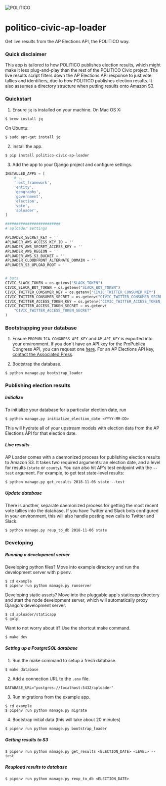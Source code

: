 ![POLITICO](https://rawgithub.com/The-Politico/src/master/images/logo/badge.png)

# politico-civic-ap-loader

Get live results from the AP Elections API, the POLITICO way.

### Quick disclaimer

This app is tailored to how POLITICO publishes election results, which might make it less plug-and-play than the rest of the POLITICO Civic project. The live results script filters down the AP Elections API response to just vote tallies and identifiers, due to how POLITICO publishes election results. It also assumes a directory structure when putting results onto Amazon S3. 

### Quickstart

1. Ensure `jq` is installed on your machine. On Mac OS X:

```
$ brew install jq
```

On Ubuntu:

```
$ sudo apt-get install jq
```

2. Install the app.

  ```
  $ pip install politico-civic-ap-loader
  ```

3. Add the app to your Django project and configure settings.

  ```python
  INSTALLED_APPS = [
      # ...
      'rest_framework',
      'entity',
      'geography',
      'government',
      'election',
      'vote',
      'aploader',
  ]

  #########################
  # aploader settings

  APLOADER_SECRET_KEY = ''
  APLOADER_AWS_ACCESS_KEY_ID = ''
  APLOADER_AWS_SECRET_ACCESS_KEY = ''
  APLOADER_AWS_REGION = ''
  APLOADER_AWS_S3_BUCKET = ''
  APLOADER_CLOUDFRONT_ALTERNATE_DOMAIN = ''
  APLOADER_S3_UPLOAD_ROOT = ''


  # bots
  CIVIC_SLACK_TOKEN = os.getenv("SLACK_TOKEN")
  CIVIC_SLACK_BOT_TOKEN = os.getenv("SLACK_BOT_TOKEN")
  CIVIC_TWITTER_CONSUMER_KEY = os.getenv("CIVIC_TWITTER_CONSUMER_KEY")
  CIVIC_TWITTER_CONSUMER_SECRET = os.getenv("CIVIC_TWITTER_CONSUMER_SECRET")
  CIVIC_TWITTER_ACCESS_TOKEN_KEY = os.getenv("CIVIC_TWITTER_ACCESS_TOKEN_KEY")
  CIVIC_TWITTER_ACCESS_TOKEN_SECRET = os.getenv(
      "CIVIC_TWITTER_ACCESS_TOKEN_SECRET"
  )

  ```

### Bootstrapping your database

1. Ensure `PROPUBLICA_CONGRESS_API_KEY` and `AP_API_KEY` is exported into your environment. If you don't have an API key for the ProPublica Congress API, you can request one [here](https://www.propublica.org/datastore/api/propublica-congress-api). For an AP Elections API key, [contact the Associated Press](https://developer.ap.org/ap-elections-api/).

2. Bootstrap the database.

```
$ python manage.py bootstrap_loader
```

### Publishing election results

##### Initialize

To initialize your database for a particular election date, run

```
$ python manage.py initialize_election_date <YYYY-MM-DD>
```

This will hydrate all of your upstream models with election data from the AP Elections API for that election date.

##### Live results

AP Loader comes with a daemonized process for publishing election results to Amazon S3. It takes two required arguments: an election date, and a level for results (`state` or `county`). You can also hit AP's test endpoint with the `--test` argument. For example, to get test state-level results:

```
$ python manage.py get_results 2018-11-06 state --test
```

##### Update database

There is another, separate daemonized process for getting the most recent vote tallies into the database. If you have Twitter and Slack bots configured in your environment, this will also handle posting new calls to Twitter and Slack.

```
$ python manage.py reup_to_db 2018-11-06 state
```


### Developing

##### Running a development server

Developing python files? Move into example directory and run the development server with pipenv.

  ```
  $ cd example
  $ pipenv run python manage.py runserver
  ```

Developing static assets? Move into the pluggable app's staticapp directory and start the node development server, which will automatically proxy Django's development server.

  ```
  $ cd aploader/staticapp
  $ gulp
  ```

Want to not worry about it? Use the shortcut make command.

  ```
  $ make dev
  ```

##### Setting up a PostgreSQL database

1. Run the make command to setup a fresh database.

  ```
  $ make database
  ```

2. Add a connection URL to the `.env` file.

  ```
  DATABASE_URL="postgres://localhost:5432/aploader"
  ```

3. Run migrations from the example app.

  ```
  $ cd example
  $ pipenv run python manage.py migrate
  ```

4. Bootstrap initial data (this will take about 20 minutes)
  
  ```
  $ pipenv run python manage.py bootstrap_loader
  ```

##### Getting results to S3

```
$ pipenv run python manage.py get_results <ELECTION_DATE> <LEVEL> --test
```

##### Reupload results to database

```
$ pipenv run python manage.py reup_to_db <ELECTION_DATE>
```